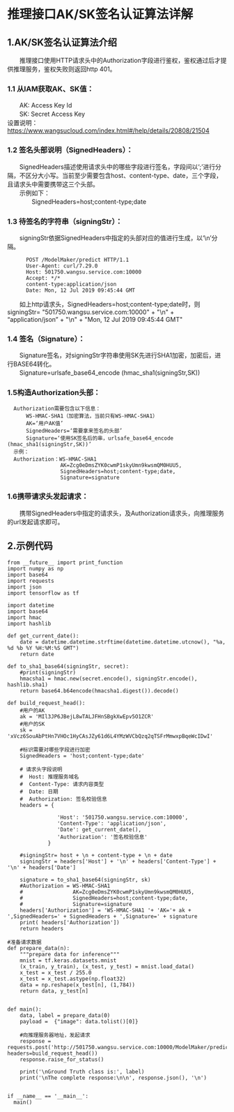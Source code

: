 # 推理接口AK/SK签名认证算法详解  
## 1.AK/SK签名认证算法介绍  
　　推理接口使用HTTP请求头中的Authorization字段进行鉴权，鉴权通过后才提供推理服务，鉴权失败则返回http 401。  

### 1.1 从IAM获取AK、SK值：  
　　AK: Access Key Id  
　　SK: Secret Access Key  
   设置说明：https://www.wangsucloud.com/index.html#/help/details/20808/21504
### 1.2 签名头部说明（SignedHeaders）：  
　　SignedHeaders描述使用请求头中的哪些字段进行签名，字段间以‘;’进行分隔，不区分大小写。当前至少需要包含host、content-type、date，三个字段，且请求头中需要携带这三个头部。  
　　示例如下：  
　　　　SignedHeaders=host;content-type;date  
### 1.3 待签名的字符串（signingStr）：  
　　signingStr依据SignedHeaders中指定的头部对应的值进行生成，以‘\n’分隔。  
   ```
         POST /ModelMaker/predict HTTP/1.1
         User-Agent: curl/7.29.0
         Host: 501750.wangsu.service.com:10000
         Accept: */*
         content-type:application/json
         Date: Mon, 12 Jul 2019 09:45:44 GMT
```
　　如上http请求头，SignedHeaders=host;content-type;date时，则signingStr= "501750.wangsu.service.com:10000" + "\n" + “application/json” + "\n" + "Mon, 12 Jul 2019 09:45:44 GMT"  
### 1.4 签名（Signature）：  
　　Signature签名，对signingStr字符串使用SK先进行SHA1加密，加密后，进行BASE64转化。  
　　Signature=urlsafe_base64_encode (hmac_sha1(signingStr,SK))  

### 1.5构造Authorization头部：  
```
  Authorization需要包含以下信息：  
      WS-HMAC-SHA1（加密算法，当前只有WS-HMAC-SHA1）
      AK=‘用户AK值’
      SignedHeaders=‘需要拿来签名的头部’
      Signature=‘使用SK签名后的串，urlsafe_base64_encode (hmac_sha1(signingStr,SK))’
  示例：
  Authorization：WS-HMAC-SHA1   
                 AK=Zcg0eDmsZYK0cwmP1skyUmn9kwsmQM0HUU5,
                 SignedHeaders=host;content-type;date,
                 Signature=signature
  ```
### 1.6携带请求头发起请求：  
　　携带SignedHeaders中指定的请求头，及Authorization请求头，向推理服务的url发起请求即可。

## 2.示例代码  
```
from __future__ import print_function
import numpy as np
import base64
import requests
import json
import tensorflow as tf

import datetime
import base64
import hmac
import hashlib

def get_current_date():
    date = datetime.datetime.strftime(datetime.datetime.utcnow(), "%a, %d %b %Y %H:%M:%S GMT")
    return date

def to_sha1_base64(signingStr, secret):
    #print(signingStr)
    hmacsha1 = hmac.new(secret.encode(), signingStr.encode(), hashlib.sha1)
    return base64.b64encode(hmacsha1.digest()).decode()

def build_request_head():
    #用户的AK
    ak = 'MIl3JP6JBejL8wTALJFHnSBgkXwEpv5O1ZCR'
    #用户的SK
    sk = 'xVcz6SouAbPtHn7VHOc1HyCAsJZy61d6L4YMzWVCbQzq2qTSFrMmwxpBqeWcIDwI'

    #标识需要对哪些字段进行加密
    SignedHeaders = 'host;content-type;date'

    # 请求头字段说明 
    #  Host: 推理服务域名
    #  Content-Type: 请求内容类型 
    #  Date: 日期
    #  Authorization: 签名校验信息
    headers = {
        
                'Host': '501750.wangsu.service.com:10000',
                'Content-Type': 'application/json',
                'Date': get_current_date(),
                'Authorization': '签名校验信息'
             }
    
    #signingStr= host + \n + content-type + \n + date
    signingStr = headers['Host'] + '\n' + headers['Content-Type'] + '\n' + headers['Date']
    
    signature = to_sha1_base64(signingStr, sk)
    #Authorization = WS-HMAC-SHA1 
    #                AK=Zcg0eDmsZYK0cwmP1skyUmn9kwsmQM0HUU5, 
    #                SignedHeaders=host;content-type;date, 
    #                Signature=signature
    headers['Authorization'] = 'WS-HMAC-SHA1 '+ 'AK='+ ak +  ',SignedHeaders=' + SignedHeaders + ',Signature=' + signature
    print( headers['Authorization'])
    return headers

#准备请求数据
def prepare_data(n):
    """prepare data for inference"""
    mnist = tf.keras.datasets.mnist
    (x_train, y_train), (x_test, y_test) = mnist.load_data()
    x_test = x_test / 255.0
    x_test = x_test.astype(np.float32)
    data = np.reshape(x_test[n], (1,784))
    return data, y_test[n]


def main():
    data, label = prepare_data(0)
    payload =  {"image": data.tolist()[0]}

    #向推理服务器地址，发起请求
    response = requests.post('http://501750.wangsu.service.com:10000/ModelMaker/predict',data=json.dumps(payload), headers=build_request_head())
    response.raise_for_status()
    
    print('\nGround Truth class is:', label)   
    print('\nThe complete response:\n\n', response.json(), '\n')


if __name__ == '__main__':
  main()
```
